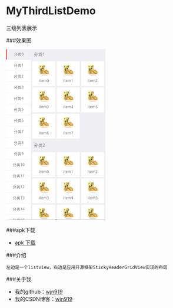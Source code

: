 # MyThirdListDemo
三级列表展示

###效果图

![image](https://github.com/wjn919/MyThirdListDemo/blob/master/screenshot/third.png)

###apk下载

   - [apk 下载](https://github.com/wjn919/MyMaterialDemo/raw/master//screenshot/MyListDemo.apk)

###介绍 

    左边是一个listview，右边是应用开源框架StickyHeaderGridView实现的布局

###关于我

   - 我的github：[wjn919](https://github.com/wjn919)
   - 我的CSDN博客：[wjn919](http://blog.csdn.net/wjn_yes)
